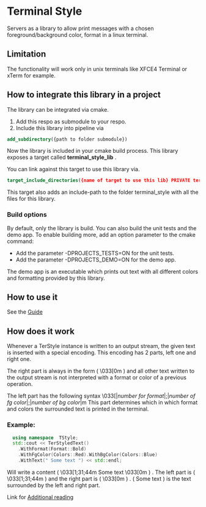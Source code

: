 # Terminal Style

Servers as a library to allow print messages with a chosen foreground/background color, format 
in a linux terminal.

## Limitation

The functionality will work only in unix terminals like XFCE4 Terminal or xTerm for example.

## How to integrate this library in a project

The library can be integrated via cmake.

1. Add this respo as submodule to your respo.
2. Include this library into pipeline via 

```cmake
add_subdirectory({path to folder submodule})
```

Now the library is included in your cmake build process. 
This library exposes a target called **terminal_style_lib** .

You can link against this target to use this library via.

```cmake
target_include_directories({name of target to use this lib} PRIVATE terminal_style_lib)
```

This target also adds an include-path to the folder terminal_style with all the files for this library.

### Build options

By default, only the library is build. You can also build the unit tests and the demo app.
To enable building more, add an option parameter to the cmake command:

- Add the parameter -DPROJECTS_TESTS=ON for the unit tests.
- Add the parameter -DPROJECTS_DEMO=ON for the demo app.

The demo app is an executable which prints out text with all different colors and 
formatting provided by this library.

## How to use it

See the [Guide](./Guide.md)

## How does it work

Whenever a TerStyle instance is written to an output stream, the given text
is inserted with a special encoding. This encoding has 2 parts, left one and right one.

The right part is always in the form ( \033[0m ) and all other text written to the output stream
is not interpreted with a format or color of a previous operation.

The left part has the following syntax 
\033[|*number for format*|;|*number of fg color*|;|*number of bg color*|m
This part determines which in which format and colors the surrounded text is printed in the terminal.

### Example: 
```cpp
  using namespace  TStyle;
  std::cout << TerStyledText()
    .WithFormat(Format::Bold)
    .WithFgColor(Colors::Red).WithBgColor(Colors::Blue)
    .WithText(" Some text ") << std::endl;
```
Will write a content ( \033[1;31;44m Some text \033[0m ) . The left part
is ( \033[1;31;44m ) and the right part is ( \033[0m ) . ( Some text ) is the text 
surrounded by the left and right part.

Link for [Additional reading](https://misc.flogisoft.com/bash/tip_colors_and_formatting)